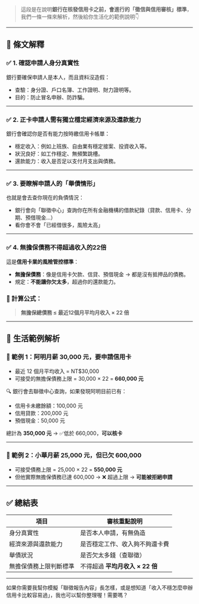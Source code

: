 > 這段是在說明**銀行在核發信用卡之前，會進行的「徵信與信用審核」標準**，我們一條一條來解析，然後給你生活化的範例說明👇

---

## 📘 條文解釋

### ✅ 1. **確認申請人身分真實性**

銀行要確保申請人是本人，而且資料沒造假：

- 查驗：身分證、戶口名簿、工作證明、財力證明等。
- 目的：防止冒名申辦、防詐騙。

---

### ✅ 2. **正卡申請人需有獨立穩定經濟來源及還款能力**

銀行會確認你是否有能力按時繳信用卡帳單：

- 穩定收入：例如上班族、自由業有穩定接案、投資收入等。
- 狀況良好：如工作穩定、無頻繁跳槽。
- 還款能力：收入是否足以支付月支出與債務。

---

### ✅ 3. **要瞭解申請人的「舉債情形」**

也就是會去查你現在的負債情況：

- 銀行會向「聯徵中心」查詢你在所有金融機構的借款紀錄（貸款、信用卡、分期、預借現金...）
- 看你會不會「已經借很多，風險太高」

---

### ✅ 4. **無擔保債務不得超過收入的22倍**

這是**信用卡業的風險管控標準**：

- **無擔保債務**：像是信用卡欠款、信貸、預借現金 → 都是沒有抵押品的債務。
- 規定：**不能讓你欠太多**，超過你的還款能力。

### 📌 計算公式：

> **無擔保總債務 ≤ 最近12個月平均月收入 × 22 倍**

---

## 🧾 生活範例解析

### 📌 範例 1：阿明月薪 30,000 元，要申請信用卡

- 最近 12 個月平均收入 = NT$30,000
- 可接受的無擔保債務上限 = 30,000 × 22 = **660,000 元**

🔍 銀行會去聯徵中心查詢，如果發現阿明目前已有：
- 信用卡未繳餘額：100,000 元
- 信用貸款：200,000 元
- 預借現金：50,000 元

總計為 **350,000 元** → ✅低於 660,000，**可以核卡**

---

### 📌 範例 2：小華月薪 25,000 元，但已欠 600,000

- 可接受債務上限 = 25,000 × 22 = **550,000 元**
- 但他實際無擔保債務已達 600,000 → ❌ 超過上限 → **可能被拒絕申請**

---

## ✅ 總結表

| 項目                     | 審核重點說明 |
|--------------------------|--------------|
| 身分真實性               | 是否本人申請，有無偽造 |
| 經濟來源與還款能力       | 是否穩定工作、收入夠不夠還卡費 |
| 舉債狀況                 | 是否欠太多錢（查聯徵） |
| 無擔保債務上限判斷標準   | 不得超過 **平均月收入 × 22 倍** |

---

如果你需要我幫你模擬「聯徵報告內容」長怎樣，或是想知道「收入不穩怎麼申辦信用卡比較容易過」，我也可以幫你整理喔！需要嗎？